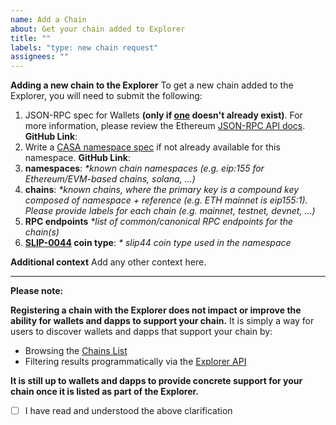 ```yaml
---
name: Add a Chain
about: Get your chain added to Explorer
title: ""
labels: "type: new chain request"
assignees: ""
---
```


**Adding a new chain to the Explorer**
To get a new chain added to the Explorer, you will need to submit the following:

1. JSON-RPC spec for Wallets **(only if [one](https://docs.walletconnect.com/2.0/advanced/rpc-reference/ethereum-rpc) doesn't already exist)**. For more information, please review the Ethereum [JSON-RPC API docs](https://ethereum.org/en/developers/docs/apis/json-rpc/).
   **GitHub Link**:
2. Write a [CASA namespace spec](https://github.com/ChainAgnostic/namespaces) if not already available for this namespace.
   **GitHub Link**:
3. **namespaces**:
   _\*known chain namespaces (e.g. eip:155 for Ethereum/EVM-based chains, solana, ...)_
4. **chains**:
   _\*known chains, where the primary key is a compound key composed of namespace + reference (e.g. ETH mainnet is eip155:1)._
   _Please provide labels for each chain (e.g. mainnet, testnet, devnet, ...)_
5. **RPC endpoints**
   _\*list of common/canonical RPC endpoints for the chain(s)_
6. **[SLIP-0044](https://github.com/satoshilabs/slips/blob/master/slip-0044.md) coin type**:
   _\* slip44 coin type used in the namespace_

**Additional context**
Add any other context here.

---

**Please note:**

**Registering a chain with the Explorer does not impact or improve the ability for wallets and dapps to support your chain.** It is simply a way for users to discover wallets and dapps that support your chain by:

- Browsing the [Chains List](./chain-list.md)
- Filtering results programmatically via the [Explorer API](../../cloud/explorer.md)

**It is still up to wallets and dapps to provide concrete support for your chain once it is listed as part of the Explorer.**

- [ ] I have read and understood the above clarification
